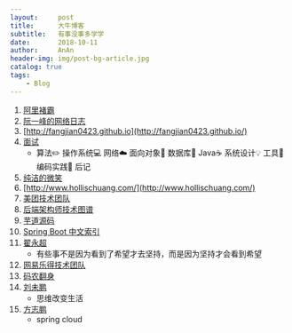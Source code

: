 ```yaml
---
layout:     post
title:      大牛博客
subtitle:   有事没事多学学
date:       2018-10-11
author:     AnAn
header-img: img/post-bg-article.jpg
catalog: true
tags:
    - Blog
---
```


1. [阿里褚霸](http://blog.yufeng.info/)
1. [阮一峰的网络日志](http://www.ruanyifeng.com/blog/)
1. [http://fangjian0423.github.io](http://fangjian0423.github.io/)
1. [面试](https://github.com/CyC2018/CS-Notes)
    - 算法✏️ 操作系统💻 网络☁️ 面向对象👫 数据库💾 Java☕️ 系统设计💡 工具🔨 编码实践🙊 后记
1. [纯洁的微笑](http://www.ityouknow.com/)
1. [http://www.hollischuang.com/](http://www.hollischuang.com/)
1. [美团技术团队](https://tech.meituan.com/)
1. [后端架构师技术图谱](https://github.com/xingshaocheng/architect-awesome)
1. [芋道源码](http://www.iocoder.cn/?vip)
1. [Spring Boot 中文索引](http://springboot.fun/)
1. [翟永超](http://blog.didispace.com/)
    - 有些事不是因为看到了希望才去坚持，而是因为坚持才会看到希望
1. [网易乐得技术团队](http://tech.lede.com/)
1. [码农翻身](https://mp.weixin.qq.com/s/1OSxdYuKByCwVTe-8FgrFA)
1. [刘未鹏](http://mindhacks.cn/)
    - 思维改变生活
1. [方志鹏](https://www.fangzhipeng.com/)
    - spring cloud